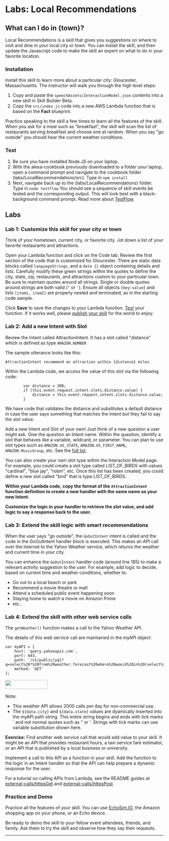 
# Labs: <a id="title">Local Recommendations</a>

## What can I do in {town}? <a id="intro"></a>

Local Recommendations is a skill that gives you suggestions on where to visit and dine in your local city or town.
You can install the skill, and then update the Javascript code to make the skill an expert on what to do in your favorite location.

### Installation
Install this skill to learn more about a particular city: Gloucester, Massachusetts.
The instructor will walk you through the high level steps:
1. Copy and paste the ```speechAssets/InteractionModel.json``` contents into a new skill in Skill Builder Beta.
1. Copy the ```src/index.js``` code into a new AWS Lambda function that is based on the **Fact** blueprint.

Practice speaking to the skill a few times to learn all the features of the skill.
When you ask for a meal such as "breakfast", the skill will scan the list of restaurants serving breakfast and choose one at random.  When you say "go outside" you should hear the current weather conditions.


### Test
1. Be sure you have installed Node.JS on your laptop.
1. With the alexa-cookbook previously downloaded to a folder your laptop, open a command prompt and navigate to the cookbook folder (labs/LocalRecommendations/src).  Type in ```npm install```
1. Next, navigate back up to the (labs/LocalRecommendations) folder.  Type in ```node testflow```
You should see a sequence of skill events be tested and the corresponding output.
This will look best with a black-background command prompt.  Read more about [TestFlow](../../testing/TestFlow).

## Labs

### Lab 1: Customize this skill for your city or town
Think of your hometown, current city, or favorite city.  Jot down a list of your favorite restaurants and attractions.

Open your Lambda function and click on the Code tab.  Review the first section of the code that is customized for Gloucester.
There are static data blocks called ```languageStrings```, and a ```data {}``` object containing details and lists.
Carefully modify these green strings within the quotes to define the city, state, zip, restaurants, and attractions custom to your particular town.
Be sure to maintain quotes around all strings.  Single or double quotes around strings are both valid (```"``` or ```'```). Ensure all objects ```{key:value}``` and lists ```[item1, item2]``` are properly nested and terminated, as in the starting code sample.

Click **Save** to save the changes to your Lambda function.
[Test](https://github.com/alexa/alexa-cookbook/tree/master/testing) your function.
If it works well, please [publish your skill](https://developer.amazon.com/public/solutions/alexa/alexa-skills-kit/docs/publishing-an-alexa-skill)  for the world to enjoy.


### Lab 2: Add a new Intent with Slot
Review the Intent called AttractionIntent.  It has a slot called "distance" which is defined as type ```AMAZON.NUMBER```

The sample utterance looks like this:

```AttractionIntent recommend an attraction within {distance} miles```

Within the Lambda code, we access the value of this slot via the following code:

```
        var distance = 200;
        if (this.event.request.intent.slots.distance.value) {
            distance = this.event.request.intent.slots.distance.value;
        }
```
We have code that validates the distance and substitutes a default distance in case the user says something that matches the Intent but they fail to say the slot value.


Add a new Intent and Slot of your own!  Just think of a new question a user might ask.  Give the question an Intent name.
Within the question, identify a slot that behaves like a variable, wildcard, or parameter.
You can plan to use slot types such as ```AMAZON.US_STATE```, ```AMAZON.US_FIRST_NAME```, ```AMAZON.MusicGroup```, etc.
See the [full list](https://developer.amazon.com/public/solutions/alexa/alexa-skills-kit/docs/built-in-intent-ref/slot-type-reference).

You can also create your own slot type within the Interaction Model page.
For example, you could create a slot type called LIST_OF_BIRDS with values "cardinal", "blue jay", "robin", etc.
Once this list has been created, you could define a new slot called "bird" that is type LIST_OF_BIRDS.

**Within your Lambda code, copy the format of the ```AttractionIntent``` function definition to create a new handler with the same name as your new Intent.**

**Customize the logic in your handler to retrieve the slot value, and add logic to say a response back to the user.**


### Lab 3: Extend the skill logic with smart recommendations
When the user says "go outside", the ```GoOutIntent``` intent is called and the code in the GoOutIntent handler block is executed.
This makes an API call over the Internet to the Yahoo Weather service, which returns the weather and current time in your city.

You can enhance the ```GoOutIntent``` handler code (around line 185) to make a relevant activity suggestion to the user.
For example, add logic to decide, based on current time and weather conditions, whether to:

 * Go out to a local beach or park
 * Recommend a movie theatre or mall
 * Attend a scheduled public event happening soon
 * Staying home to watch a movie on Amazon Prime
 * etc..


### Lab 4: Extend the skill with other web service calls
The ```getWeather()``` function makes a call to the Yahoo Weather API.

The details of this web service call are maintained in the myAPI object:

```
var myAPI = {
    host: 'query.yahooapis.com',
    port: 443,
    path: `/v1/public/yql?q=select%20*%20from%20weather.forecast%20where%20woeid%20in%20(select%20woeid%20from%20geo.places(1)%20where%20text%3D%22${encodeURIComponent(data.city)}%2C%20${data.state}%22)&format=json&env=store%3A%2F%2Fdatatables.org%2Falltableswithkeys`,
    method: 'GET'
};
```

<a href="https://www.yahoo.com/?ilc=401" target="_blank"> <img src="https://poweredby.yahoo.com/purple.png" width="134" height="29"/> </a>

 Note:
 * This weather API allows 2000 calls per day for non-commercial use.
 * The ```${data.city}``` and ```${data.state}``` values are dyamically inserted into the myAPI.path string.  This entire string begins and ends with tick marks ` and not normal quotes such as " or '.  Strings with tick marks can use variable substitution shown here.

**Exercise:**
Find another web service call that would add value to your skill.  It might be an API that provides restaurant hours, a taxi service fare estimator, or an API that is published by a local business or university.

Implement a call to this API as a function in your skill.  Add the function to the logic in an Intent handler so that the API can help prepare a dynamic response for the user.

For a tutorial on calling APIs from Lambda, see the README guides at [external-calls/httpsGet](../../external-calls/httpsGet) and [external-calls/httpsPost](../../external-calls/httpsPost).



### Practice and Demo
Practice all the features of your skill.  You can use [EchoSim.IO](https://echosim.io), the Amazon shopping app on your phone, or an Echo device.

Be ready to demo the skill to your fellow event attendees, friends, and family.  Ask them to try the skill and observe how they say their requests.

<hr />
